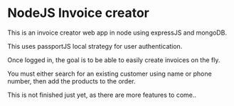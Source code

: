 # NodeJS Invoice creator

This is an invoice creator web app in node using expressJS and mongoDB. 

This uses passportJS local strategy for user authentication. 

Once logged in, the goal is to be able to easily create invoices on the fly. 

You must either search for an existing customer using name or phone number, then add the products to the order. 


This is not finished just yet, as there are more features to come..
